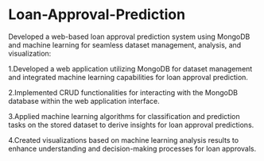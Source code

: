 # Loan-Approval-Prediction
Developed a web-based loan approval prediction system using MongoDB and machine learning for seamless dataset management, analysis, and visualization: 

1.Developed a web application utilizing MongoDB for dataset management and integrated machine learning capabilities for loan approval prediction.

2.Implemented CRUD functionalities for interacting with the MongoDB database within the web application interface.

3.Applied machine learning algorithms for classification and prediction tasks on the stored dataset to derive insights for loan approval predictions.

4.Created visualizations based on machine learning analysis results to enhance understanding and decision-making processes for loan approvals.
